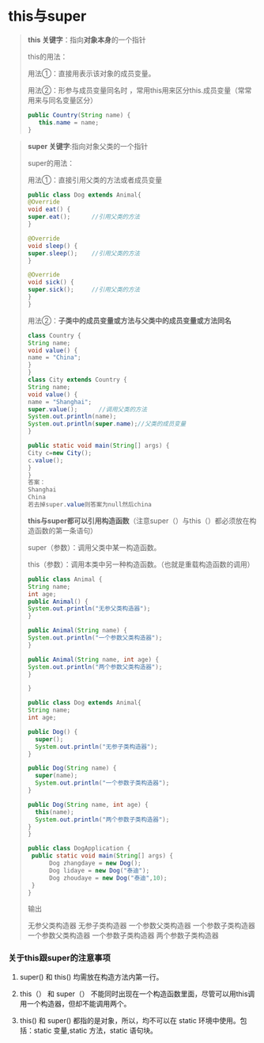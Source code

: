 <h1>this与super</h1>

>**this 关键字**：指向**对象本身**的一个指针
>
>this的用法：
>
>用法①：直接用表示该对象的成员变量。
>
>用法②：形参与成员变量同名时 ，常用this用来区分this.成员变量（常常用来与同名变量区分）
>
>```java
>public Country(String name) {
>    this.name = name;
>}
>```
>



> **super 关键字**:指向对象父类的一个指针
>
> super的用法：
>
> 用法①：直接引用父类的方法或者成员变量
>
> ```java
> public class Dog extends Animal{
> @Override   
> void eat() {
> super.eat();      //引用父类的方法
> }
> 
> @Override
> void sleep() {
> super.sleep();    //引用父类的方法
> }
> 
> @Override
> void sick() {
> super.sick();     //引用父类的方法
> }
> }
> ```
>
> 用法②：**子类中的成员变量或方法与父类中的成员变量或方法同名**
>
> ```java
> class Country {
> String name;
> void value() {
> name = "China";
> }
> }
> class City extends Country {
> String name;
> void value() {
> name = "Shanghai";
> super.value();      //调用父类的方法
> System.out.println(name);
> System.out.println(super.name);//父类的成员变量
> }
> 
> public static void main(String[] args) {
> City c=new City();
> c.value();
> }
> }
> 答案：
> Shanghai
> China
> 若去掉super.value则答案为null然后china
> ```
> **this与super都可以引用构造函数**（注意super（）与this（）都必须放在构造函数的第一条语句）
>
> super（参数）：调用父类中某一构造函数。
>
> this（参数）：调用本类中另一种构造函数。（也就是重载构造函数的调用）
>
> ```java
> public class Animal {
> String name;
> int age;
> public Animal() {
> System.out.println("无参父类构造器");
> }
> 
> public Animal(String name) {
> System.out.println("一个参数父类构造器");
> }
> 
> public Animal(String name, int age) {
> System.out.println("两个参数父类构造器");
> }
> 
> }
> ```
>
> ```java
> public class Dog extends Animal{
> String name;
> int age;
> 
> public Dog() {
>   super();
>   System.out.println("无参子类构造器");
> }
> 
> public Dog(String name) {
>   super(name);
>   System.out.println("一个参数子类构造器");
> }
> 
> public Dog(String name, int age) {
>   this(name);
>   System.out.println("两个参数子类构造器");
> }
> }
> ```
>
> ```java
> public class DogApplication {
>  public static void main(String[] args) {
>       Dog zhangdaye = new Dog();
>       Dog lidaye = new Dog("泰迪");
>       Dog zhoudaye = new Dog("泰迪",10);
>  }
> }
> ```
>
> 输出
>
> 无参父类构造器
> 无参子类构造器
> 一个参数父类构造器
> 一个参数子类构造器
> 一个参数父类构造器
> 一个参数子类构造器
> 两个参数子类构造器

<h3>关于this跟super的注意事项</h3>

1. super() 和 this() 均需放在构造方法内第一行。

2. this（） 和 super（） 不能同时出现在一个构造函数里面，尽管可以用this调用一个构造器，但却不能调用两个。

3. this() 和 super() 都指的是对象，所以，均不可以在 static 环境中使用。包括：static 变量,static 方法，static 语句块。
